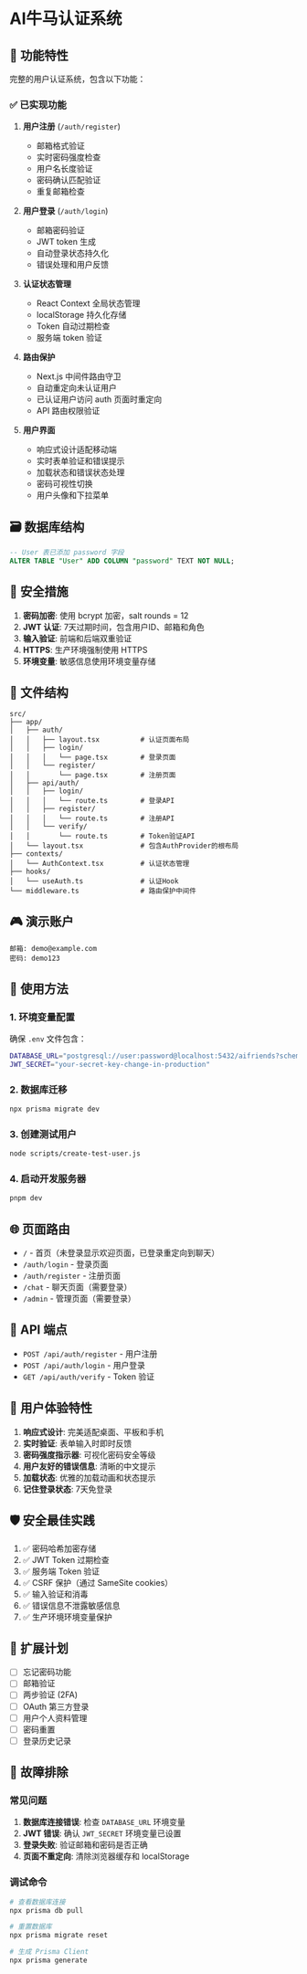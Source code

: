 # AI牛马认证系统

## 🎯 功能特性

完整的用户认证系统，包含以下功能：

### ✅ 已实现功能

1. **用户注册** (`/auth/register`)
   - 邮箱格式验证
   - 实时密码强度检查
   - 用户名长度验证
   - 密码确认匹配验证
   - 重复邮箱检查

2. **用户登录** (`/auth/login`)
   - 邮箱密码验证
   - JWT token 生成
   - 自动登录状态持久化
   - 错误处理和用户反馈

3. **认证状态管理**
   - React Context 全局状态管理
   - localStorage 持久化存储
   - Token 自动过期检查
   - 服务端 token 验证

4. **路由保护**
   - Next.js 中间件路由守卫
   - 自动重定向未认证用户
   - 已认证用户访问 auth 页面时重定向
   - API 路由权限验证

5. **用户界面**
   - 响应式设计适配移动端
   - 实时表单验证和错误提示
   - 加载状态和错误状态处理
   - 密码可视性切换
   - 用户头像和下拉菜单

## 🗃️ 数据库结构

```sql
-- User 表已添加 password 字段
ALTER TABLE "User" ADD COLUMN "password" TEXT NOT NULL;
```

## 🔐 安全措施

1. **密码加密**: 使用 bcrypt 加密，salt rounds = 12
2. **JWT 认证**: 7天过期时间，包含用户ID、邮箱和角色
3. **输入验证**: 前端和后端双重验证
4. **HTTPS**: 生产环境强制使用 HTTPS
5. **环境变量**: 敏感信息使用环境变量存储

## 📁 文件结构

```
src/
├── app/
│   ├── auth/
│   │   ├── layout.tsx          # 认证页面布局
│   │   ├── login/
│   │   │   └── page.tsx        # 登录页面
│   │   └── register/
│   │       └── page.tsx        # 注册页面
│   ├── api/auth/
│   │   ├── login/
│   │   │   └── route.ts        # 登录API
│   │   ├── register/
│   │   │   └── route.ts        # 注册API
│   │   └── verify/
│   │       └── route.ts        # Token验证API
│   └── layout.tsx              # 包含AuthProvider的根布局
├── contexts/
│   └── AuthContext.tsx         # 认证状态管理
├── hooks/
│   └── useAuth.ts              # 认证Hook
└── middleware.ts               # 路由保护中间件
```

## 🎮 演示账户

```
邮箱: demo@example.com
密码: demo123
```

## 🚀 使用方法

### 1. 环境变量配置

确保 `.env` 文件包含：
```bash
DATABASE_URL="postgresql://user:password@localhost:5432/aifriends?schema=public"
JWT_SECRET="your-secret-key-change-in-production"
```

### 2. 数据库迁移

```bash
npx prisma migrate dev
```

### 3. 创建测试用户

```bash
node scripts/create-test-user.js
```

### 4. 启动开发服务器

```bash
pnpm dev
```

## 🌐 页面路由

- `/` - 首页（未登录显示欢迎页面，已登录重定向到聊天）
- `/auth/login` - 登录页面
- `/auth/register` - 注册页面
- `/chat` - 聊天页面（需要登录）
- `/admin` - 管理页面（需要登录）

## 🔧 API 端点

- `POST /api/auth/register` - 用户注册
- `POST /api/auth/login` - 用户登录
- `GET /api/auth/verify` - Token 验证

## 📱 用户体验特性

1. **响应式设计**: 完美适配桌面、平板和手机
2. **实时验证**: 表单输入时即时反馈
3. **密码强度指示器**: 可视化密码安全等级
4. **用户友好的错误信息**: 清晰的中文提示
5. **加载状态**: 优雅的加载动画和状态提示
6. **记住登录状态**: 7天免登录

## 🛡️ 安全最佳实践

1. ✅ 密码哈希加密存储
2. ✅ JWT Token 过期检查
3. ✅ 服务端 Token 验证
4. ✅ CSRF 保护（通过 SameSite cookies）
5. ✅ 输入验证和消毒
6. ✅ 错误信息不泄露敏感信息
7. ✅ 生产环境环境变量保护

## 🔄 扩展计划

- [ ] 忘记密码功能
- [ ] 邮箱验证
- [ ] 两步验证 (2FA)
- [ ] OAuth 第三方登录
- [ ] 用户个人资料管理
- [ ] 密码重置
- [ ] 登录历史记录

## 🐛 故障排除

### 常见问题

1. **数据库连接错误**: 检查 `DATABASE_URL` 环境变量
2. **JWT 错误**: 确认 `JWT_SECRET` 环境变量已设置
3. **登录失败**: 验证邮箱和密码是否正确
4. **页面不重定向**: 清除浏览器缓存和 localStorage

### 调试命令

```bash
# 查看数据库连接
npx prisma db pull

# 重置数据库
npx prisma migrate reset

# 生成 Prisma Client
npx prisma generate
```